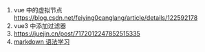 1. vue 中的虚拟节点 https://blog.csdn.net/feiying0canglang/article/details/122592178
2. vue3 中添加过滤器
3. https://juejin.cn/post/7172012247852515335
4. [markdown 语法学习](https://editor.csdn.net/md?articleId=138603893)
